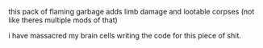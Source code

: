 this pack of flaming garbage adds limb damage and lootable corpses (not like theres multiple mods of that)

i have massacred my brain cells writing the code for this piece of shit.
